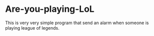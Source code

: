 # Are-you-playing-LoL
This is very very simple program that send an alarm when someone is playing league of legends.
